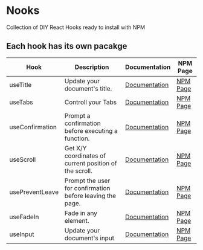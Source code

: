 # Nooks

Collection of DIY React Hooks ready to install with NPM

## Each hook has its own pacakge

| Hook            | Description                                               | Documentation                                                                                   | NPM Page                                                                 |
| --------------- | --------------------------------------------------------- | ----------------------------------------------------------------------------------------------- | ------------------------------------------------------------------------ |
| useTitle        | Update your document's title.                             | [Documentation](https://github.com/CHEOLHUN/create-hook_react-hook/tree/master/useTitle)        | [NPM Page](https://www.npmjs.com/package/@rooneyhooks/use-title)         |
| useTabs         | Controll your Tabs                                        | [Documentation](https://github.com/CHEOLHUN/create-hook_react-hook/tree/master/useTabs)         | [NPM Page](https://www.npmjs.com/package/@rooneyhooks/use-tabs)          |
| useConfirmation | Prompt a confirmation before executing a function.        | [Documentation](https://github.com/CHEOLHUN/create-hook_react-hook/tree/master/useConfirm)      | [NPM Page](https://www.npmjs.com/package/@rooneyhooks/use-confirm)       |
| useScroll       | Get X/Y coordinates of current position of the scroll.    | [Documentation](https://github.com/CHEOLHUN/create-hook_react-hook/tree/master/useScroll)       | [NPM Page](https://www.npmjs.com/package/@rooneyhooks/use-scroll)        |
| usePreventLeave | Prompt the user for confirmation before leaving the page. | [Documentation](https://github.com/CHEOLHUN/create-hook_react-hook/tree/master/usePreventLeave) | [NPM Page](https://www.npmjs.com/package/@rooneyhooks/use-prevent-leave) |
| useFadeIn       | Fade in any element.                                      | [Documentation](https://github.com/CHEOLHUN/create-hook_react-hook/tree/master/useFadeIn)       | [NPM Page](https://www.npmjs.com/package/@rooneyhooks/use-prevent-leave) |
| useInput        | Update your document's input                              | [Documentation](https://github.com/CHEOLHUN/create-hook_react-hook/tree/master/useInput)        | [NPM Page](https://www.npmjs.com/package/@rooneyhooks/use-input)         |
